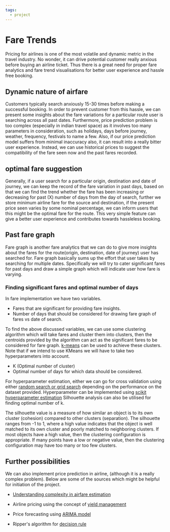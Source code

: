 ```yaml
---
tags:
  - project
---
```

# Fare Trends

Pricing for airlines is one of the most volatile and dynamic metric in the travel industry. No wonder, it can drive potential customer really anxious before buying an airline ticket. Thus there is a great need for proper fare analytics and fare trend visualisations for better user experience and hassle free booking.

## Dynamic nature of airfare

Customers typically search anxiously 15-30 times before making a successful booking. In order to prevent customer from this hassle, we can present some insights about the fare variations for a particular route user is searching across all past dates. Furthermore, price prediction problem is too complex (especially in indian travel space) as it involves too many parameters in consideration, such as holidays, days before journey, weather, frequency, festivals to name a few. Also, if our price prediction model suffers from minimal inaccuracy also, it can result into a really bitter user experience. Instead, we can use historical prices to suggest the compatibility of the fare seen now and the past fares recorded.

## optimal fare suggestion

Generally, if a user search for a particular origin, destination and date of journey, we can keep the record of the fare variation in past days, based on that we can find the trend whether the fare has been increasing or decreasing for past (X) number of days from the day of search, further we store minimum airline fare for the source and destination, if the present price seen varies by some nominal percentage, we can inform users that this might be the optimal fare for the route. This very simple feature can give a better user experience and contributes towards hassleless booking.

## Past fare graph

Fare graph is another fare analytics that we can do to give more insights about the fares for the route(origin, destination, date of journey) user has searched for. Fare graph basically sums up the effort that user takes by searching for multiple dates. Specifically we will try to cater significant fares for past days and draw a simple graph which will indicate user how fare is varying.

### Finding significant fares and optimal number of days

In fare implementation we have two variables.

* Fares that are significant for providing fare insights.
* Number of days that should be considered for drawing fare graph of fares vs date of search.

To find the above discussed variables, we can use some clustering algorithm which will take fares and cluster them into clusters, then  the centroids provided by the algorithm can act as the significant fares to be considered for fare graph. [k-means](https://www.wikiwand.com/en/K-means_clustering) can be used to achieve these clusters. Note that if we intend to use KMeans we will have to take two hyperparameters into account.

* K (Optimal number of cluster)
* Optimal number of days for which data should be considered.

For hyperparameter estimation, either we can go for cross validation using either [random search or grid search](http://scikit-learn.org/stable/auto_examples/model_selection/randomized_search.html) depending on the performance on the dataset provided. Hyperparameter can be implemented using [scikit hyperparameter estimation](http://scikit-learn.org/stable/modules/grid_search.html) Silhouette analysis can also be utilised for finding optimal number of k.

The silhouette value is a measure of how similar an object is to its own cluster (cohesion) compared to other clusters (separation). The silhouette ranges from -1 to 1, where a high value indicates that the object is well matched to its own cluster and poorly matched to neighboring clusters. If most objects have a high value, then the clustering configuration is appropriate. If many points have a low or negative value, then the clustering configuration may have too many or too few clusters.

## Further possibilities

We can also implement price prediction in airline, (although it is a really complex problem). Below are some of the sources which might be helpful for initiation of the project.

* [Understanding complexity in airfare estimation](http://www.demarcken.org/carl/papers/ITA-software-travel-complexity/ITA-software-travel-complexity.pdf)

* Airline pricing using the concept of [yield management](https://www.wikiwand.com/en/Yield_management)

* Price forecasting using [ARIMA model](https://www.wikiwand.com/en/Yield_management)

* Ripper's algorithm for [decision rule](http://www.fsl.cs.stonybrook.edu/docs/binaryeval/node5.html)
